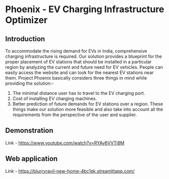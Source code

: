 # Phoenix - EV Charging Infrastructure Optimizer

##  Introduction
To accommodate the rising demand for EVs in India, comprehensive charging infrastructure is required. Our solution provides a blueprint for the proper placement of EV stations that should be installed in a particular region by analyzing the current and future need for EV vehicles. People can easily access the website and can look for the nearest EV stations near them.
Project Phoenix basically considers three things in mind while providing the solution:-
1) The minimal distance user has to travel to the EV charging port.
2) Cost of installing EV charging machines.
3) Better prediction of future demands for EV stations over a region.
These things make our solution more feasible and also take into account all the requirements from the perspective of the user and supplier.

## Demonstration
Link - https://www.youtube.com/watch?v=RYAv6VVTi8M

## Web application
Link - https://blurryravil-new-home-4bc1ek.streamlitapp.com/
